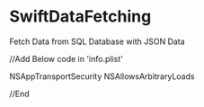 # SwiftDataFetching
Fetch Data from SQL Database with JSON Data

//Add Below code in 'info.plist'

<key>NSAppTransportSecurity</key>
  <dict>
    <key>NSAllowsArbitraryLoads</key>
    <true/>
  </dict>

//End
